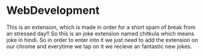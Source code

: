 # WebDevelopment
This is an extension, which is made in order for a short spam of break from an stressed day!! So this is an joke extension named chitkula which means joke in hindi. So in order to enter into it we just need to add the extension on our chrome and everytime we tap on it we recieve an fantastic new jokes.
